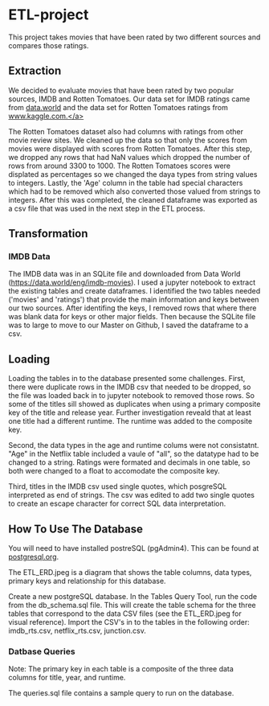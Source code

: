 # ETL-project

This project takes movies that have been rated by two different sources and compares those ratings.

## Extraction

We decided to evaluate movies that have been rated by two popular sources, IMDB and Rotten Tomatoes. Our data set for IMDB ratings came from <a href="https://data.world/eng/imdb-movies">data.world</a> and the data set for Rotten Tomatoes ratings from <a href="https://www.kaggle.com/ruchi798/movies-on-netflix-prime-video-hulu-and-disney?select=MoviesOnStreamingPlatforms_updated.csv">www.kaggle.com.</a>

The Rotten Tomatoes dataset also had columns with ratings from other movie review sites. We cleaned up the data so that only the scores from movies were displayed with scores from Rotten Tomatoes. After this step, we dropped any rows that had NaN values which dropped the number of rows from around 3300 to 1000. The Rotten Tomatoes scores were displated as percentages so we changed the daya types from string values to integers. Lastly, the 'Age' column in the table had special characters which had to be removed which also converted those valued from strings to integers. After this was completed, the cleaned dataframe was exported as a csv file that was used in the next step in the ETL process.

## Transformation

### IMDB Data 
The IMDB data was in an SQLite file and downloaded from Data World (https://data.world/eng/imdb-movies). I used a jupyter notebook to extract the existing tables and create dataframes. I identified the two tables needed ('movies' and 'ratings') that provide the main information and keys between our two sources. After identifing the keys, I removed rows that where there was blank data for keys or other major fields. Then because the SQLite file was to large to move to our Master on Github, I saved the dataframe to a csv.

## Loading

Loading the tables in to the database presented some challenges. First, there were duplicate rows in the IMDB csv that needed to be dropped, so the file was loaded back in to jupyter notebook to removed those rows. So some of the titles sill showed as duplicates when using a primary composite key of the title and release year. Further investigation reveald that at least one title had a different runtime. The runtime was added to the composite key.

Second, the data types in the age and runtime colums were not consistatnt. "Age" in the Netflix table included a vaule of "all", so the datatype had to be changed to a string. Ratings were formated and decimals in one table, so both were changed to a float to accomodate the composite key. 

Third, titles in the IMDB csv used single quotes, which posgreSQL interpreted as end of strings. The csv was edited to add two single quotes to create an escape character for correct SQL data interpretation.

## How To Use The Database

You will need to have installed postreSQL (pgAdmin4). This can be found at <a href= "https://www.postgresql.org/download>postgresql.org">postgresql.org</a>.

The ETL_ERD.jpeg is a diagram that shows the table columns, data types, primary keys and relationship for this database.

Create a new postgreSQL database. In the Tables Query Tool, run the code from the db_schema.sql file. This will create the table schema for the three tables that correspond to the data CSV files (see the ETL_ERD.jpeg for visual reference). Import the CSV's in to the tables in the following order: imdb_rts.csv, netflix_rts.csv, junction.csv.

### Datbase Queries

Note: The primary key in each table is a composite of the three data columns for title, year, and runtime.

The queries.sql file contains a sample query to run on the database.

